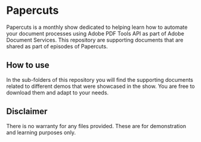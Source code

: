 # Papercuts
Papercuts is a monthly show dedicated to helping learn how to automate your document processes using Adobe PDF Tools API as part of Adobe Document Services. This repository are supporting documents that are shared as part of episodes of Papercuts.

## How to use
In the sub-folders of this repository you will find the supporting documents related to different demos that were showcased in the show. You are free to download them and adapt to your needs.

## Disclaimer
There is no warranty for any files provided. These are for demonstration and learning purposes only. 